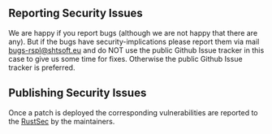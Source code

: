 ## Reporting Security Issues

We are happy if you report bugs (although we are not happy that there are any).
But if the bugs have security-implications please report them via mail [bugs-rspl@shtsoft.eu](mailto:bugs-rspl@shtsoft.eu) and do NOT use the public Github Issue tracker in this case to give us some time for fixes.
Otherwise the public Github Issue tracker is preferred.

## Publishing Security Issues

Once a patch is deployed the corresponding vulnerabilities are reported to the [RustSec](https://github.com/RustSec/advisory-db) by the maintainers.
